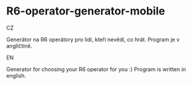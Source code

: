 # R6-operator-generator-mobile

CZ

Generátor na R6 operátory pro lidi, kteří nevědí, co hrát. Program je v angličtině.

EN

Generator for choosing your R6 operator for you :) Program is written in english.
